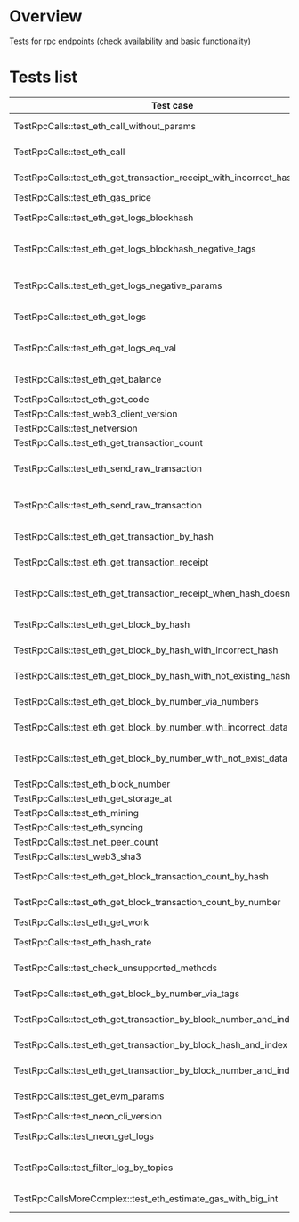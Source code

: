 # Overview

Tests for rpc endpoints (check availability and basic functionality)

# Tests list

| Test case                                                               | Description                                                  | XFailed   |
|-------------------------------------------------------------------------|--------------------------------------------------------------|-----------|
| TestRpcCalls::test_eth_call_without_params                              | Just call eth_call without params                            |           |
| TestRpcCalls::test_eth_call                                             | Call eth_call with with right but random data                |           |
| TestRpcCalls::test_eth_get_transaction_receipt_with_incorrect_hash      | Get receipt from random hash                                 |           |
| TestRpcCalls::test_eth_gas_price                                        | Get gas price                                                |           |
| TestRpcCalls::test_eth_get_logs_blockhash                               | Get transaction logs by blockhash                            |           |
| TestRpcCalls::test_eth_get_logs_blockhash_negative_tags                 | Get transaction logs by blockhash with invalid params        | NDEV-2237 |
| TestRpcCalls::test_eth_get_logs_negative_params                         | Get transaction logs by blockhash with invalid params??      |           |
| TestRpcCalls::test_eth_get_logs                                         | Get transaction logs with different params                   |           |
| TestRpcCalls::test_eth_get_logs_eq_val                                  | Get transaction logs with different params and check equal?? |           |
| TestRpcCalls::test_eth_get_balance                                      | Get sender balance with different state                      |           |
| TestRpcCalls::test_eth_get_code                                         | Get code???                                                  |           |
| TestRpcCalls::test_web3_client_version                                  | Get web3_client_version                                      |           |
| TestRpcCalls::test_netversion                                           | Get net_version                                              |           |
| TestRpcCalls::test_eth_get_transaction_count                            | Get sender nonce                                             |           |
| TestRpcCalls::test_eth_send_raw_transaction                             | Basic check that sendRawTransaction work (send 1 neon)       |           |
| TestRpcCalls::test_eth_send_raw_transaction                             | Basic check that sendRawTransaction work (send 1 neon)       |           |
| TestRpcCalls::test_eth_get_transaction_by_hash                          | Check method getTransactionByHash???                         |           |
| TestRpcCalls::test_eth_get_transaction_receipt                          | Check response structure for getTransactionReceipt           |           |
| TestRpcCalls::test_eth_get_transaction_receipt_when_hash_doesnt_exist   | Check getTransactionReceipt if tx hash not exist             |           |
| TestRpcCalls::test_eth_get_block_by_hash                                | Get block and check structure                                |           |
| TestRpcCalls::test_eth_get_block_by_hash_with_incorrect_hash            | Try to get block with bad params                             |           |
| TestRpcCalls::test_eth_get_block_by_hash_with_not_existing_hash         | Try to get block with not exist hash??                       |           |
| TestRpcCalls::test_eth_get_block_by_number_via_numbers                  | Try to get block by number                                   |           |
| TestRpcCalls::test_eth_get_block_by_number_with_incorrect_data          | Try to get block by number with bad params                   |           |
| TestRpcCalls::test_eth_get_block_by_number_with_not_exist_data          | Try to get block by number with bad params??                 |           |
| TestRpcCalls::test_eth_block_number                                     | Get block by number???                                       |           |
| TestRpcCalls::test_eth_get_storage_at                                   | Get storage???                                               |           |
| TestRpcCalls::test_eth_mining                                           | Get eth_mining value                                         |           |
| TestRpcCalls::test_eth_syncing                                          | Get eth_syncing value                                        |           |
| TestRpcCalls::test_net_peer_count                                       | Get net peer count value                                     |           |
| TestRpcCalls::test_web3_sha3                                            | Get web3 sha3 value???                                       |           |
| TestRpcCalls::test_eth_get_block_transaction_count_by_hash              | Get block transaction count in block by hash???              |           |
| TestRpcCalls::test_eth_get_block_transaction_count_by_number            | Get block transaction count in block by hash???              |           |
| TestRpcCalls::test_eth_get_work                                         | Get get work value???                                        |           |
| TestRpcCalls::test_eth_hash_rate                                        | Get get hash rate value???                                   |           |
| TestRpcCalls::test_check_unsupported_methods                            | Verify that unsupported methods return error                 |           |
| TestRpcCalls::test_eth_get_block_by_number_via_tags                     | Get block by number with tags??                              |           |
| TestRpcCalls::test_eth_get_transaction_by_block_number_and_index        | Get block by number with tags and index??                    |           |
| TestRpcCalls::test_eth_get_transaction_by_block_hash_and_index          | Get block by hash with tags and index??                      |           |
| TestRpcCalls::test_eth_get_transaction_by_block_number_and_index_by_tag | Get block by hash with tags and index??                      |           |
| TestRpcCalls::test_get_evm_params                                       | Get neon evm parameters                                      |           |
| TestRpcCalls::test_neon_cli_version                                     | Get neon cli version                                         |           |
| TestRpcCalls::test_neon_get_logs                                        | Get logs by neon_getLogs parameter                           |           |
| TestRpcCalls::test_filter_log_by_topics                                 | Get and filter logs by neon_getLogs, eth_getLogs             |           |
| TestRpcCallsMoreComplex::test_eth_estimate_gas_with_big_int             | Estimate gas for a big contract???                           |           |

